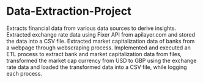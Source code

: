 # Data-Extraction-Project
Extracts financial data from various data sources to derive insights.
Extracted exchange rate data using Fixer API from apilayer.com and stored the data into a CSV file.
Extracted market capitalization data of banks from a webpage through webscraping process.
Implemented and executed an ETL process to extract bank and market capitalization data from files, transformed the market cap currency from USD to GBP using the exchange rate data and loaded the transformed data into a CSV file, while logging each process.
